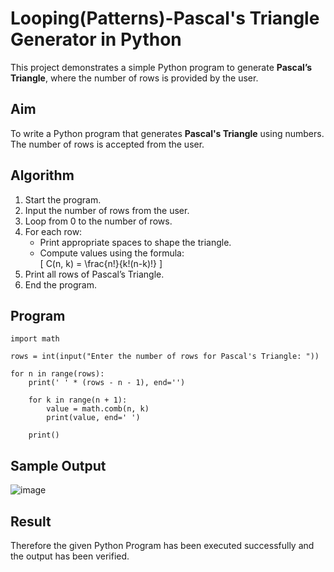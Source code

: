 # Looping(Patterns)-Pascal's Triangle Generator in Python

This project demonstrates a simple Python program to generate **Pascal’s Triangle**, where the number of rows is provided by the user.

##  Aim
To write a Python program that generates **Pascal's Triangle** using numbers. The number of rows is accepted from the user.
##  Algorithm

1. Start the program.
2. Input the number of rows from the user.
3. Loop from 0 to the number of rows.
4. For each row:
   - Print appropriate spaces to shape the triangle.
   - Compute values using the formula:  
     \[
     C(n, k) = \frac{n!}{k!(n-k)!}
     \]
5. Print all rows of Pascal’s Triangle.
6. End the program.

##  Program
```
import math

rows = int(input("Enter the number of rows for Pascal's Triangle: "))

for n in range(rows):
    print(' ' * (rows - n - 1), end='')

    for k in range(n + 1):
        value = math.comb(n, k) 
        print(value, end=' ')

    print()
```
## Sample Output
![image](https://github.com/user-attachments/assets/140af27c-497c-4c61-bd71-cf15a7b51a6a)

## Result
Therefore the given Python Program has been executed successfully and the output has been verified.
